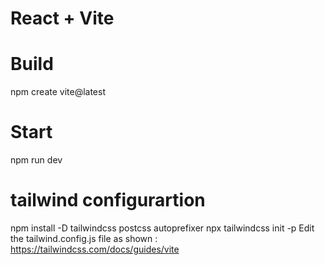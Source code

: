 # React + Vite

# Build
npm create vite@latest

# Start
npm run dev

# tailwind configurartion
npm install -D tailwindcss postcss autoprefixer
npx tailwindcss init -p
Edit the tailwind.config.js file as shown : https://tailwindcss.com/docs/guides/vite



